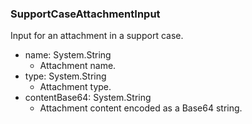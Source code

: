 ### SupportCaseAttachmentInput
Input for an attachment in a support case.

- name: System.String
  - Attachment name.
- type: System.String
  - Attachment type.
- contentBase64: System.String
  - Attachment content encoded as a Base64 string.
